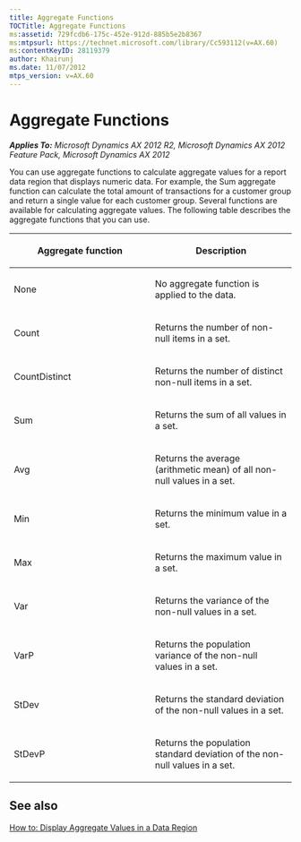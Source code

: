 ```yaml
---
title: Aggregate Functions
TOCTitle: Aggregate Functions
ms:assetid: 729fcdb6-175c-452e-912d-885b5e2b8367
ms:mtpsurl: https://technet.microsoft.com/library/Cc593112(v=AX.60)
ms:contentKeyID: 28119379
author: Khairunj
ms.date: 11/07/2012
mtps_version: v=AX.60
---
```


# Aggregate Functions 


_**Applies To:** Microsoft Dynamics AX 2012 R2, Microsoft Dynamics AX 2012 Feature Pack, Microsoft Dynamics AX 2012_

You can use aggregate functions to calculate aggregate values for a report data region that displays numeric data. For example, the Sum aggregate function can calculate the total amount of transactions for a customer group and return a single value for each customer group. Several functions are available for calculating aggregate values. The following table describes the aggregate functions that you can use.

<table>
<colgroup>
<col style="width: 50%" />
<col style="width: 50%" />
</colgroup>
<thead>
<tr class="header">
<th><p>Aggregate function</p></th>
<th><p>Description</p></th>
</tr>
</thead>
<tbody>
<tr class="odd">
<td><p>None</p></td>
<td><p>No aggregate function is applied to the data.</p></td>
</tr>
<tr class="even">
<td><p>Count</p></td>
<td><p>Returns the number of non-null items in a set.</p></td>
</tr>
<tr class="odd">
<td><p>CountDistinct</p></td>
<td><p>Returns the number of distinct non-null items in a set.</p></td>
</tr>
<tr class="even">
<td><p>Sum</p></td>
<td><p>Returns the sum of all values in a set.</p></td>
</tr>
<tr class="odd">
<td><p>Avg</p></td>
<td><p>Returns the average (arithmetic mean) of all non-null values in a set.</p></td>
</tr>
<tr class="even">
<td><p>Min</p></td>
<td><p>Returns the minimum value in a set.</p></td>
</tr>
<tr class="odd">
<td><p>Max</p></td>
<td><p>Returns the maximum value in a set.</p></td>
</tr>
<tr class="even">
<td><p>Var</p></td>
<td><p>Returns the variance of the non-null values in a set.</p></td>
</tr>
<tr class="odd">
<td><p>VarP</p></td>
<td><p>Returns the population variance of the non-null values in a set.</p></td>
</tr>
<tr class="even">
<td><p>StDev</p></td>
<td><p>Returns the standard deviation of the non-null values in a set.</p></td>
</tr>
<tr class="odd">
<td><p>StDevP</p></td>
<td><p>Returns the population standard deviation of the non-null values in a set.</p></td>
</tr>
</tbody>
</table>


## See also

[How to: Display Aggregate Values in a Data Region](how-to-display-aggregate-values-in-a-data-region.md)

